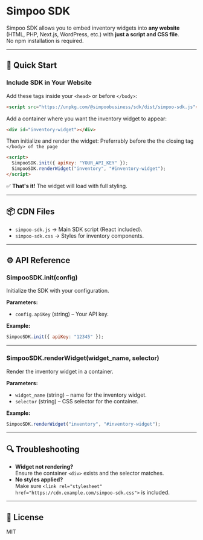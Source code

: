 # Simpoo SDK

Simpoo SDK allows you to embed inventory widgets into **any website** (HTML, PHP, Next.js, WordPress, etc.) with **just a script and CSS file**.  
No npm installation is required.

---

## 🚀 Quick Start

### Include SDK in Your Website

Add these tags inside your `<head>` or before `</body>`:

```html
<script src="https://unpkg.com/@simpoobusiness/sdk/dist/simpoo-sdk.js"></script>
```

Add a container where you want the inventory widget to appear:

```html
<div id="inventory-widget"></div>
```

Then initialize and render the widget:
Preferrably before the the closing tag `</body> of the page`

```html
<script>
  SimpooSDK.init({ apiKey: "YOUR_API_KEY" });
  SimpooSDK.renderWidget("inventory", "#inventory-widget");
</script>
```

✅ **That's it!** The widget will load with full styling.

---

## 📦 CDN Files

- `simpoo-sdk.js` → Main SDK script (React included).
- `simpoo-sdk.css` → Styles for inventory components.

---

## ⚙️ API Reference

### **SimpooSDK.init(config)**

Initialize the SDK with your configuration.

**Parameters:**

- `config.apiKey` (string) – Your API key.

**Example:**

```js
SimpooSDK.init({ apiKey: "12345" });
```

---

### **SimpooSDK.renderWidget(widget_name, selector)**

Render the inventory widget in a container.

**Parameters:**

- `widget_name` (string) – name for the inventory widget.
- `selector` (string) – CSS selector for the container.

**Example:**

```js
SimpooSDK.renderWidget("inventory", "#inventory-widget");
```

---

## 🔍 Troubleshooting

- **Widget not rendering?**  
  Ensure the container `<div>` exists and the selector matches.
- **No styles applied?**  
  Make sure `<link rel="stylesheet" href="https://cdn.example.com/simpoo-sdk.css">` is included.
  <!-- *(If missing, the SDK will auto-inject CSS.)* -->

---

## 📄 License

MIT
